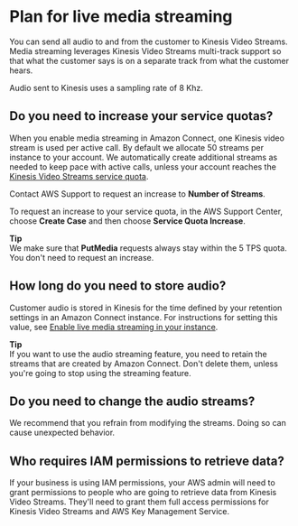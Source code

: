 # Plan for live media streaming<a name="plan-live-media-streams"></a>

You can send all audio to and from the customer to Kinesis Video Streams\. Media streaming leverages Kinesis Video Streams multi\-track support so that what the customer says is on a separate track from what the customer hears\. 

Audio sent to Kinesis uses a sampling rate of 8 Khz\.

## Do you need to increase your service quotas?<a name="create-streams-service-limit"></a>

When you enable media streaming in Amazon Connect, one Kinesis video stream is used per active call\. By default we allocate 50 streams per instance to your account\. We automatically create additional streams as needed to keep pace with active calls, unless your account reaches the [Kinesis Video Streams service quota](https://docs.aws.amazon.com/streams/latest/dev/service-sizes-and-limits.html)\.

Contact AWS Support to request an increase to **Number of Streams**\.

To request an increase to your service quota, in the AWS Support Center, choose **Create Case** and then choose **Service Quota Increase**\.

**Tip**  
We make sure that **PutMedia** requests always stay within the 5 TPS quota\. You don't need to request an increase\.

## How long do you need to store audio?<a name="storing-audio-streams"></a>

Customer audio is stored in Kinesis for the time defined by your retention settings in an Amazon Connect instance\. For instructions for setting this value, see [Enable live media streaming in your instance](enable-live-media-streams.md)\.

**Tip**  
If you want to use the audio streaming feature, you need to retain the streams that are created by Amazon Connect\. Don't delete them, unless you're going to stop using the streaming feature\.

## Do you need to change the audio streams?<a name="changing-audio-streams"></a>

We recommend that you refrain from modifying the streams\. Doing so can cause unexpected behavior\.

## Who requires IAM permissions to retrieve data?<a name="perms-audio-streams"></a>

If your business is using IAM permissions, your AWS admin will need to grant permissions to people who are going to retrieve data from Kinesis Video Streams\. They'll need to grant them full access permissions for Kinesis Video Streams and AWS Key Management Service\.
